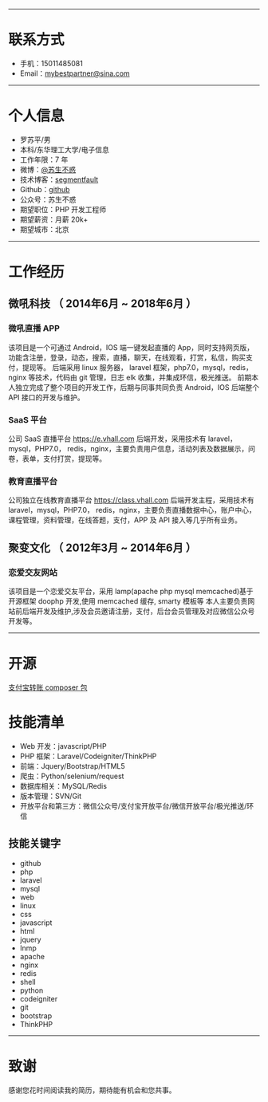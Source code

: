 
---

# 联系方式

- 手机：15011485081
- Email：mybestpartner@sina.com

---

# 个人信息

 - 罗苏平/男
 - 本科/东华理工大学/电子信息 
 - 工作年限：7 年
 - 微博：[@苏生不惑](https://weibo.com/u/2717930601)
 - 技术博客：[segmentfault](https://segmentfault.com/u/sushengbuhuo)
 - Github：[github](http://github.com/lovecn)
 - 公众号：苏生不惑
 - 期望职位：PHP 开发工程师
 - 期望薪资：月薪 20k+
 - 期望城市：北京

---

# 工作经历


## 微吼科技 （ 2014年6月 ~ 2018年6月 ）

### 微吼直播 APP
该项目是一个可通过 Android，IOS 端一键发起直播的 App，同时支持网页版，功能含注册，登录，动态，搜索，直播，聊天，在线观看，打赏，私信，购买支付，提现等。
后端采用 linux 服务器， laravel 框架，php7.0，mysql，redis，nginx 等技术，代码由 git 管理，日志 elk 收集，并集成环信，极光推送。
前期本人独立完成了整个项目的开发工作，后期与同事共同负责 Android，IOS 后端整个 API 接口的开发与维护。

### SaaS 平台
公司 SaaS 直播平台 https://e.vhall.com 后端开发，采用技术有 laravel，mysql，PHP7.0， redis，nginx，主要负责用户信息，活动列表及数据展示，问卷，表单，支付打赏，提现等。

### 教育直播平台
公司独立在线教育直播平台 https://class.vhall.com 后端开发主程，采用技术有 laravel，mysql，PHP7.0， redis，nginx，主要负责直播数据中心，账户中心，课程管理，资料管理，在线答题，支付，APP 及 API 接入等几乎所有业务。

## 聚变文化 （ 2012年3月 ~ 2014年6月 ）

### 恋爱交友网站
该项目是一个恋爱交友平台，采用 lamp(apache php mysql memcached)基于开源框架 doophp 开发,使用 memcached 缓存, smarty 模板等
本人主要负责网站前后端开发及维护,涉及会员邀请注册，支付，后台会员管理及对应微信公众号开发等。

---

# 开源
[支付宝转账 composer 包](https://github.com/lovecn/alipaybatchphp)

# 技能清单


- Web 开发：javascript/PHP
- PHP 框架：Laravel/Codeigniter/ThinkPHP
- 前端：Jquery/Bootstrap/HTML5
- 爬虫：Python/selenium/request
- 数据库相关：MySQL/Redis
- 版本管理：SVN/Git
- 开放平台和第三方：微信公众号/支付宝开放平台/微信开放平台/极光推送/环信

## 技能关键字

- github
- php
- laravel
- mysql
- web
- linux
- css
- javascript
- html
- jquery
- lnmp
- apache
- nginx
- redis
- shell
- python
- codeigniter
- git
- bootstrap
- ThinkPHP

---

# 致谢
感谢您花时间阅读我的简历，期待能有机会和您共事。
